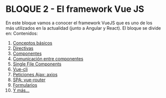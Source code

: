 # BLOQUE 2 - El framework Vue JS
En este bloque vamos a conocer el framework VueJS que es uno de los más utilizados en la actualidad (junto a Angular y React). El bloque se divide en:
Contenidos:
1. [Conceptos básicos](./01-basics.md)
1. [Directivas](./02-directivas.md)
1. [Componentes](./03-componentes.md)
1. [Comunicación entre componentes](./03_1-comunicar_componentes.md)
1. [Single File Components](./03_2-single_file_components.md)
1. [Vue-cli](./03_3-vue-cli.md)
1. [Peticiones Ajax: axios](./04-axios.md)
1. [SPA: vue-router](./05-vue-router.md)
1. [Formularios](./06-forms.md)
1. [Y más...](./09-cosas.md)

